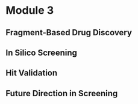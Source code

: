 # Module 3

## Fragment-Based Drug Discovery

## In Silico Screening

## Hit Validation

## Future Direction in Screening
